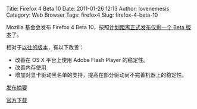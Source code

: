 Title: Firefox 4 Beta 10
Date: 2011-01-26 12:13
Author: lovenemesis
Category: Web Browser
Tags: firefox4
Slug: firefox-4-beta-10

Mozilla 基金会发布 Firefox 4 Beta 10，按照[计划距离正式发布仅剩一个 Beta
版本](https://wiki.mozilla.org/Firefox/4/Beta)了。

相对于[以往的版本](http://linuxtoy.org/archives/firefox-4-beta-9.html)，有以下改善：

-   改善在 OS X 平台上使用 Adobe Flash Player 的稳定性。
-   改善内存使用
-   增加对显卡驱动黑名单的支持，提高在部分驱动尚不完善机器上的稳定性。

[发布摘要](http://www.mozilla.com/en-US/firefox/4.0b10/releasenotes/)

[官方下载  
](http://www.mozilla.com/en-US/firefox/all-beta.html)
